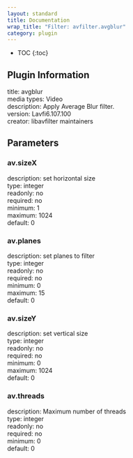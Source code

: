 ```yaml
---
layout: standard
title: Documentation
wrap_title: "Filter: avfilter.avgblur"
category: plugin
---
```

* TOC
{:toc}

## Plugin Information

title: avgblur  
media types:
Video  
description: Apply Average Blur filter.  
version: Lavfi6.107.100  
creator: libavfilter maintainers  

## Parameters

### av.sizeX

  
description:
set horizontal size  
type: integer  
readonly: no  
required: no  
minimum: 1  
maximum: 1024  
default: 0  

### av.planes

  
description:
set planes to filter  
type: integer  
readonly: no  
required: no  
minimum: 0  
maximum: 15  
default: 0  

### av.sizeY

  
description:
set vertical size  
type: integer  
readonly: no  
required: no  
minimum: 0  
maximum: 1024  
default: 0  

### av.threads

  
description:
Maximum number of threads  
type: integer  
readonly: no  
required: no  
minimum: 0  
default: 0  

